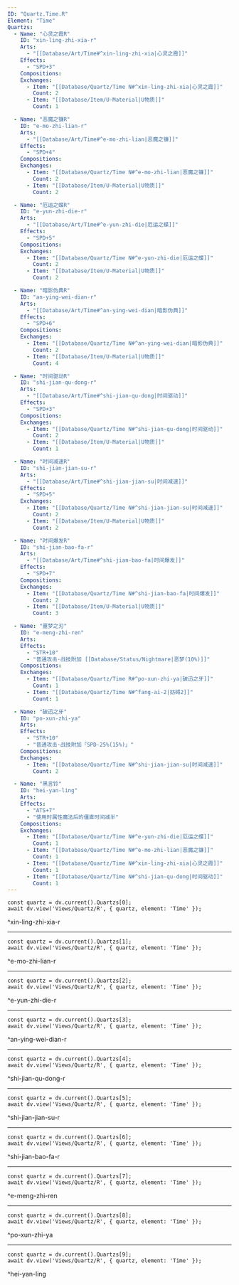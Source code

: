 ```yaml
---
ID: "Quartz.Time.R"
Element: "Time"
Quartzs:
  - Name: "心灵之霞R"
    ID: "xin-ling-zhi-xia-r"
    Arts:
      - "[[Database/Art/Time#^xin-ling-zhi-xia|心灵之霞]]"
    Effects:
      - "SPD+3"
    Compositions:
    Exchanges:
      - Item: "[[Database/Quartz/Time N#^xin-ling-zhi-xia|心灵之霞]]"
        Count: 2
      - Item: "[[Database/Item/U-Material|U物质]]"
        Count: 1

  - Name: "恶魔之镰R"
    ID: "e-mo-zhi-lian-r"
    Arts:
      - "[[Database/Art/Time#^e-mo-zhi-lian|恶魔之镰]]"
    Effects:
      - "SPD+4"
    Compositions:
    Exchanges:
      - Item: "[[Database/Quartz/Time N#^e-mo-zhi-lian|恶魔之镰]]"
        Count: 2
      - Item: "[[Database/Item/U-Material|U物质]]"
        Count: 2

  - Name: "厄运之蝶R"
    ID: "e-yun-zhi-die-r"
    Arts:
      - "[[Database/Art/Time#^e-yun-zhi-die|厄运之蝶]]"
    Effects:
      - "SPD+5"
    Compositions:
    Exchanges:
      - Item: "[[Database/Quartz/Time N#^e-yun-zhi-die|厄运之蝶]]"
        Count: 2
      - Item: "[[Database/Item/U-Material|U物质]]"
        Count: 2

  - Name: "暗影伪典R"
    ID: "an-ying-wei-dian-r"
    Arts:
      - "[[Database/Art/Time#^an-ying-wei-dian|暗影伪典]]"
    Effects:
      - "SPD+6"
    Compositions:
    Exchanges:
      - Item: "[[Database/Quartz/Time N#^an-ying-wei-dian|暗影伪典]]"
        Count: 2
      - Item: "[[Database/Item/U-Material|U物质]]"
        Count: 4

  - Name: "时间驱动R"
    ID: "shi-jian-qu-dong-r"
    Arts:
      - "[[Database/Art/Time#^shi-jian-qu-dong|时间驱动]]"
    Effects:
      - "SPD+3"
    Compositions:
    Exchanges:
      - Item: "[[Database/Quartz/Time N#^shi-jian-qu-dong|时间驱动]]"
        Count: 2
      - Item: "[[Database/Item/U-Material|U物质]]"
        Count: 1

  - Name: "时间减速R"
    ID: "shi-jian-jian-su-r"
    Arts:
      - "[[Database/Art/Time#^shi-jian-jian-su|时间减速]]"
    Effects:
      - "SPD+5"
    Exchanges:
      - Item: "[[Database/Quartz/Time N#^shi-jian-jian-su|时间减速]]"
        Count: 2
      - Item: "[[Database/Item/U-Material|U物质]]"
        Count: 2

  - Name: "时间爆发R"
    ID: "shi-jian-bao-fa-r"
    Arts:
      - "[[Database/Art/Time#^shi-jian-bao-fa|时间爆发]]"
    Effects:
      - "SPD+7"
    Compositions:
    Exchanges:
      - Item: "[[Database/Quartz/Time N#^shi-jian-bao-fa|时间爆发]]"
        Count: 2
      - Item: "[[Database/Item/U-Material|U物质]]"
        Count: 3

  - Name: "噩梦之刃"
    ID: "e-meng-zhi-ren"
    Arts:
    Effects:
      - "STR+10"
      - "普通攻击·战技附加 [[Database/Status/Nightmare|恶梦(10%)]]"
    Compositions:
    Exchanges:
      - Item: "[[Database/Quartz/Time R#^po-xun-zhi-ya|破迅之牙]]"
        Count: 1
      - Item: "[[Database/Quartz/Time N#^fang-ai-2|妨碍2]]"
        Count: 1

  - Name: "破迅之牙"
    ID: "po-xun-zhi-ya"
    Arts:
    Effects:
      - "STR+10"
      - "普通攻击·战技附加「SPD-25%(15%)」"
    Compositions:
    Exchanges:
      - Item: "[[Database/Quartz/Time N#^shi-jian-jian-su|时间减速]]"
        Count: 2

  - Name: "黑言铃"
    ID: "hei-yan-ling"
    Arts:
    Effects:
      - "ATS+7"
      - "使用时属性魔法后的僵直时间减半"
    Compositions:
    Exchanges:
      - Item: "[[Database/Quartz/Time N#^e-yun-zhi-die|厄运之蝶]]"
        Count: 1
      - Item: "[[Database/Quartz/Time N#^e-mo-zhi-lian|恶魔之镰]]"
        Count: 1
      - Item: "[[Database/Quartz/Time N#^xin-ling-zhi-xia|心灵之霞]]"
        Count: 1
      - Item: "[[Database/Quartz/Time N#^shi-jian-qu-dong|时间驱动]]"
        Count: 1
---
```

```dataviewjs
const quartz = dv.current().Quartzs[0];
await dv.view('Views/Quartz/R', { quartz, element: 'Time' });
```
^xin-ling-zhi-xia-r

---

```dataviewjs
const quartz = dv.current().Quartzs[1];
await dv.view('Views/Quartz/R', { quartz, element: 'Time' });
```
^e-mo-zhi-lian-r

---

```dataviewjs
const quartz = dv.current().Quartzs[2];
await dv.view('Views/Quartz/R', { quartz, element: 'Time' });
```
^e-yun-zhi-die-r

---

```dataviewjs
const quartz = dv.current().Quartzs[3];
await dv.view('Views/Quartz/R', { quartz, element: 'Time' });
```
^an-ying-wei-dian-r

---

```dataviewjs
const quartz = dv.current().Quartzs[4];
await dv.view('Views/Quartz/R', { quartz, element: 'Time' });
```
^shi-jian-qu-dong-r

---

```dataviewjs
const quartz = dv.current().Quartzs[5];
await dv.view('Views/Quartz/R', { quartz, element: 'Time' });
```
^shi-jian-jian-su-r

---

```dataviewjs
const quartz = dv.current().Quartzs[6];
await dv.view('Views/Quartz/R', { quartz, element: 'Time' });
```
^shi-jian-bao-fa-r

---

```dataviewjs
const quartz = dv.current().Quartzs[7];
await dv.view('Views/Quartz/R', { quartz, element: 'Time' });
```
^e-meng-zhi-ren

---

```dataviewjs
const quartz = dv.current().Quartzs[8];
await dv.view('Views/Quartz/R', { quartz, element: 'Time' });
```
^po-xun-zhi-ya

---

```dataviewjs
const quartz = dv.current().Quartzs[9];
await dv.view('Views/Quartz/R', { quartz, element: 'Time' });
```
^hei-yan-ling